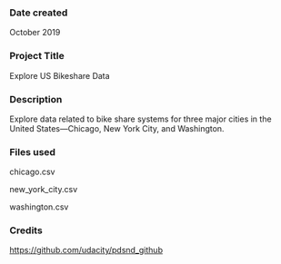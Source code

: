 ### Date created
October 2019

### Project Title
Explore US Bikeshare Data

### Description
Explore data related to bike share systems for three major cities in the United States—Chicago, New York City, and Washington.


### Files used
chicago.csv

new_york_city.csv

washington.csv

### Credits
https://github.com/udacity/pdsnd_github


